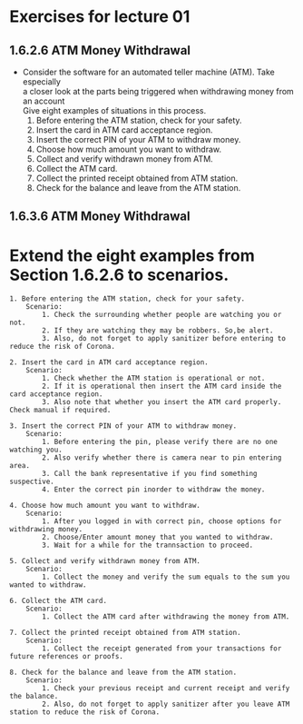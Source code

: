 # Exercises for lecture 01
## 1.6.2.6 ATM Money Withdrawal
- Consider the software for an automated teller machine (ATM). Take especially \
 a closer look at the parts being triggered when withdrawing money from an account \
 Give eight examples of situations in this process.
    1. Before entering the ATM station, check for your safety. 
    2. Insert the card in ATM card acceptance region.
    3. Insert the correct PIN of your ATM to withdraw money.
    4. Choose how much amount you want to withdraw.
    5. Collect and verify withdrawn money from ATM.
    6. Collect the ATM card.
    7. Collect the printed receipt obtained from ATM station.
    8. Check for the balance and leave from the ATM station.

## 1.6.3.6 ATM Money Withdrawal
# Extend the eight examples from Section 1.6.2.6 to scenarios.
    1. Before entering the ATM station, check for your safety.
        Scenario:
            1. Check the surrounding whether people are watching you or not.
            2. If they are watching they may be robbers. So,be alert.
            3. Also, do not forget to apply sanitizer before entering to reduce the risk of Corona.

    2. Insert the card in ATM card acceptance region.
        Scenario:
            1. Check whether the ATM station is operational or not.
            2. If it is operational then insert the ATM card inside the card acceptance region.
            3. Also note that whether you insert the ATM card properly. Check manual if required.

    3. Insert the correct PIN of your ATM to withdraw money.
        Scenario:
            1. Before entering the pin, please verify there are no one watching you.
            2. Also verify whether there is camera near to pin entering area.
            3. Call the bank representative if you find something suspective.
            4. Enter the correct pin inorder to withdraw the money.

    4. Choose how much amount you want to withdraw.
        Scenario:
            1. After you logged in with correct pin, choose options for withdrawing money.
            2. Choose/Enter amount money that you wanted to withdraw. 
            3. Wait for a while for the trannsaction to proceed.

    5. Collect and verify withdrawn money from ATM.
        Scenario:
            1. Collect the money and verify the sum equals to the sum you wanted to withdraw.

    6. Collect the ATM card.
        Scenario:
            1. Collect the ATM card after withdrawing the money from ATM.
    
    7. Collect the printed receipt obtained from ATM station.
        Scenario:
            1. Collect the receipt generated from your transactions for future references or proofs.
    
    8. Check for the balance and leave from the ATM station.
        Scenario:
            1. Check your previous receipt and current receipt and verify the balance.
            2. Also, do not forget to apply sanitizer after you leave ATM station to reduce the risk of Corona.